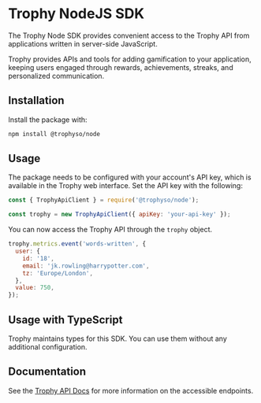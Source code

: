 # Trophy NodeJS SDK

The Trophy Node SDK provides convenient access to the Trophy API from applications written in
server-side JavaScript.

Trophy provides APIs and tools for adding gamification to your application, keeping users engaged
through rewards, achievements, streaks, and personalized communication.

## Installation

Install the package with:

```bash
npm install @trophyso/node
```

## Usage

The package needs to be configured with your account's API key, which is available in the Trophy
web interface. Set the API key with the following:

```javascript
const { TrophyApiClient } = require('@trophyso/node');

const trophy = new TrophyApiClient({ apiKey: 'your-api-key' });
```

You can now access the Trophy API through the `trophy` object.

```javascript
trophy.metrics.event('words-written', {
  user: {
    id: '18',
    email: 'jk.rowling@harrypotter.com',
    tz: 'Europe/London',
  },
  value: 750,
});
```

## Usage with TypeScript

Trophy maintains types for this SDK. You can use them without any additional configuration.

## Documentation

See the [Trophy API Docs](https://docs.trophy.so) for more
information on the accessible endpoints.
